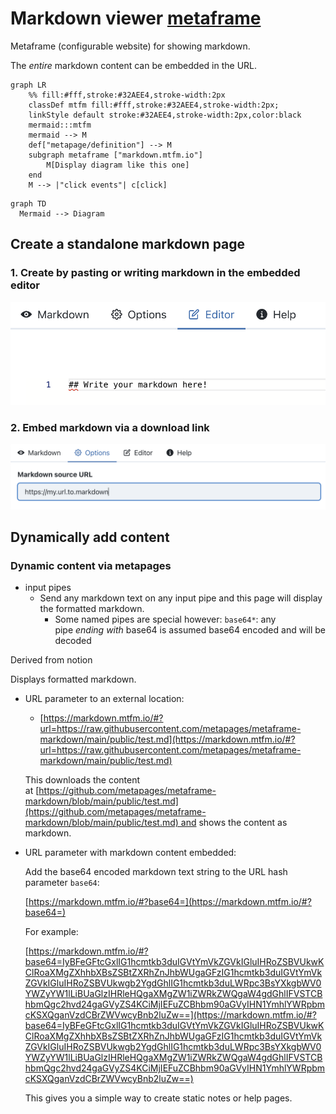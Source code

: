 
# Markdown viewer [metaframe](https://metapages.org/)


Metaframe (configurable website) for showing markdown.


The _entire_ markdown content can be embedded in the URL.


```mermaid
graph LR
    %% fill:#fff,stroke:#32AEE4,stroke-width:2px
    classDef mtfm fill:#fff,stroke:#32AEE4,stroke-width:2px;
    linkStyle default stroke:#32AEE4,stroke-width:2px,color:black
    mermaid:::mtfm
    mermaid --> M
    def["metapage/definition"] --> M
    subgraph metaframe ["markdown.mtfm.io"]
        M[Display diagram like this one]
    end
    M --> |"click events"| c[click]
```


```mermaid
graph TD
  Mermaid --> Diagram
```


## Create a standalone markdown page


### 1. Create by pasting or writing markdown in the embedded editor


![Untitled.png](./readme-images/image-1.png)


### 2. Embed markdown via a download link


![Untitled.png](./readme-images/image-2.png)


## Dynamically add content


### Dynamic content via metapages

- input pipes
	- Send any markdown text on any input pipe and this page will display the formatted markdown.
		- Some named pipes are special however: `base64*`: any pipe _ending with_ base64 is assumed base64 encoded and will be decoded

Derived from notion


Displays formatted markdown.

- URL parameter to an external location:
	- [https://markdown.mtfm.io/#?url=https://raw.githubusercontent.com/metapages/metaframe-markdown/main/public/test.md](https://markdown.mtfm.io/#?url=https://raw.githubusercontent.com/metapages/metaframe-markdown/main/public/test.md)

	This downloads the content at [https://github.com/metapages/metaframe-markdown/blob/main/public/test.md](https://github.com/metapages/metaframe-markdown/blob/main/public/test.md) and shows the content as markdown.

- URL parameter with markdown content embedded:

	Add the base64 encoded markdown text string to the URL hash parameter `base64`:


	[https://markdown.mtfm.io/#?base64=](https://markdown.mtfm.io/#?base64=)


	For example:


	[https://markdown.mtfm.io/#?base64=IyBFeGFtcGxlIG1hcmtkb3duIGVtYmVkZGVkIGluIHRoZSBVUkwKClRoaXMgZXhhbXBsZSBtZXRhZnJhbWUgaGFzIG1hcmtkb3duIGVtYmVkZGVkIGluIHRoZSBVUkwgb2YgdGhlIG1hcmtkb3duLWRpc3BsYXkgbWV0YWZyYW1lLiBUaGlzIHRleHQgaXMgZW1iZWRkZWQgaW4gdGhlIFVSTCBhbmQgc2hvd24gaGVyZS4KCiMjIEFuZCBhbm90aGVyIHN1YmhlYWRpbmcKSXQganVzdCBrZWVwcyBnb2luZw==](https://markdown.mtfm.io/#?base64=IyBFeGFtcGxlIG1hcmtkb3duIGVtYmVkZGVkIGluIHRoZSBVUkwKClRoaXMgZXhhbXBsZSBtZXRhZnJhbWUgaGFzIG1hcmtkb3duIGVtYmVkZGVkIGluIHRoZSBVUkwgb2YgdGhlIG1hcmtkb3duLWRpc3BsYXkgbWV0YWZyYW1lLiBUaGlzIHRleHQgaXMgZW1iZWRkZWQgaW4gdGhlIFVSTCBhbmQgc2hvd24gaGVyZS4KCiMjIEFuZCBhbm90aGVyIHN1YmhlYWRpbmcKSXQganVzdCBrZWVwcyBnb2luZw==)


	This gives you a simple way to create static notes or help pages.

